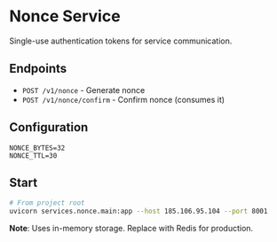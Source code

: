 # Nonce Service

Single-use authentication tokens for service communication.

## Endpoints

- `POST /v1/nonce` - Generate nonce
- `POST /v1/nonce/confirm` - Confirm nonce (consumes it)

## Configuration

```env
NONCE_BYTES=32
NONCE_TTL=30
```

## Start

```bash
# From project root
uvicorn services.nonce.main:app --host 185.106.95.104 --port 8001
```

**Note**: Uses in-memory storage. Replace with Redis for production.
